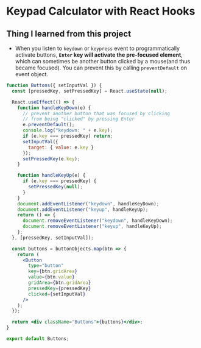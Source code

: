 # Keypad Calculator with React Hooks

## Thing I learned from this project

- When you listen to `keydown` or `keypress` event to programmatically activate buttons,
  **`Enter` key will activate the pre-focused element**,
  which can sometimes be another button clicked by a mouse(and thus became focused).
  You can prevent this by calling `preventDefault` on event object.

```jsx
function Buttons({ setInputVal }) {
  const [pressedKey, setPressedKey] = React.useState(null);

  React.useEffect(() => {
    function handleKeyDown(e) {
      // prevent another button that was focused by clicking
      // from being "clicked" by pressing Enter
      e.preventDefault();
      console.log("keydown: " + e.key);
      if (e.key === pressedKey) return;
      setInputVal({
        target: { value: e.key }
      });
      setPressedKey(e.key);
    }

    function handleKeyUp(e) {
      if (e.key === pressedKey) {
        setPressedKey(null);
      }
    }
    document.addEventListener("keydown", handleKeyDown);
    document.addEventListener("keyup", handleKeyUp);
    return () => {
      document.removeEventListener("keydown", handleKeyDown);
      document.removeEventListener("keyup", handleKeyUp);
    };
  }, [pressedKey, setInputVal]);

  const buttons = buttonObjects.map(btn => {
    return (
      <Button
        type="button"
        key={btn.gridArea}
        value={btn.value}
        gridArea={btn.gridArea}
        pressedKey={pressedKey}
        clicked={setInputVal}
      />
    );
  });

  return <div className="Buttons">{buttons}</div>;
}

export default Buttons;
```
